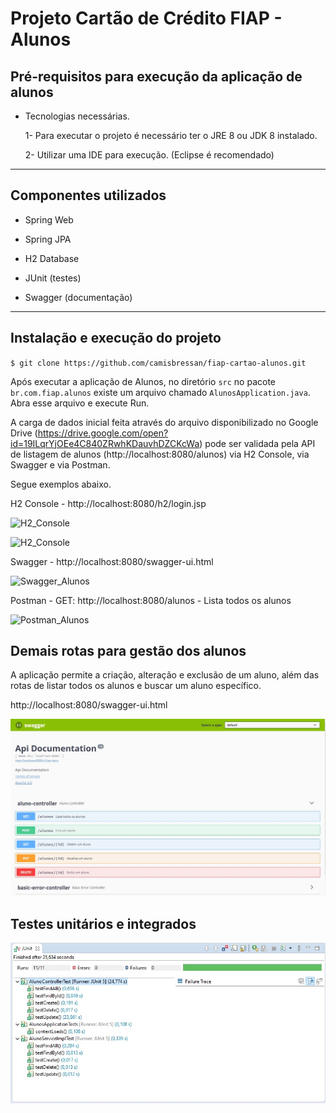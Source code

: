 # Projeto Cartão de Crédito FIAP - Alunos

## Pré-requisitos para execução da aplicação de alunos

- Tecnologias necessárias.

  1- Para executar o projeto é necessário ter o JRE 8 ou JDK 8 instalado.
  
  2- Utilizar uma IDE para execução. (Eclipse é recomendado)
  
 ---

## Componentes utilizados

  - Spring Web
  
  - Spring JPA
  
  - H2 Database
  
  - JUnit (testes)
  
  - Swagger (documentação)

 ---

## Instalação e execução do projeto

`$ git clone https://github.com/camisbressan/fiap-cartao-alunos.git`

Após executar a aplicação de Alunos, no diretório `src` no pacote `br.com.fiap.alunos` existe um arquivo chamado `AlunosApplication.java`. Abra esse arquivo e execute Run.

A carga de dados inicial feita através do arquivo disponibilizado no Google Drive (https://drive.google.com/open?id=19ILqrYjOEe4C840ZRwhKDauvhDZCKcWa) pode ser validada pela API de listagem de alunos (http://localhost:8080/alunos) via H2 Console, via Swagger e via Postman.

Segue exemplos abaixo.

H2 Console - http://localhost:8080/h2/login.jsp

![H2_Console](docs/H2_CONSOLE.jpeg)

![H2_Console](docs/H2_SELECT.jpeg)

Swagger - http://localhost:8080/swagger-ui.html

![Swagger_Alunos](docs/SWAGGER_ALUNOS.jpeg)

Postman - GET: http://localhost:8080/alunos - Lista todos os alunos

![Postman_Alunos](docs/POSTMAN_ALUNOS.jpeg)

## Demais rotas para gestão dos alunos

A aplicação permite a criação, alteração e exclusão de um aluno, além das rotas de listar todos os alunos e buscar um aluno específico.

http://localhost:8080/swagger-ui.html

![Swagger](docs/SWAGGER.jpg)

## Testes unitários e integrados

![Teste_unitario](docs/TESTE_UNITARIOS_INTEGRADOS.jpg)
